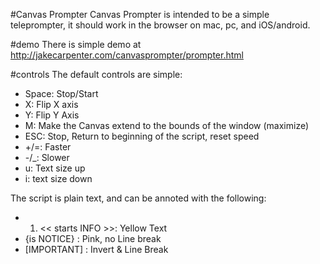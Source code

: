 #Canvas Prompter
Canvas Prompter is intended to be a simple teleprompter, it should work in the browser on mac, pc, and iOS/android.

#demo
There is simple demo at http://jakecarpenter.com/canvasprompter/prompter.html

#controls
The default controls are simple:
 *	Space: Stop/Start
 *	X: Flip X axis
 *	Y: Flip Y Axis
 *	M: Make the Canvas extend to the bounds of the window (maximize)
 *	ESC: Stop, Return to beginning of the script, reset speed
 *	+/=: Faster
 *	-/_: Slower
 *	u: Text size up
 *	i: text size down


The script is plain text, and can be annoted with the following:
 * 1. << starts INFO >>: Yellow Text
 * {is NOTICE} : Pink, no Line break
 * [IMPORTANT] : Invert & Line Break
